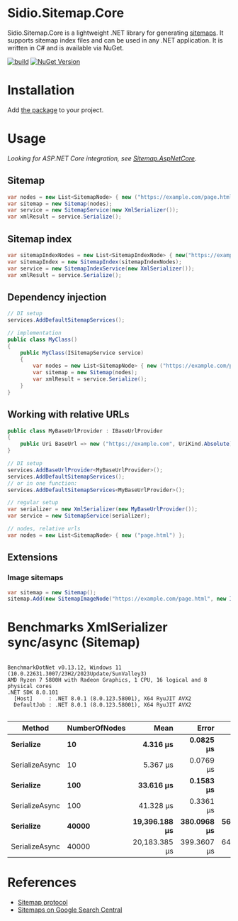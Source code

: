 Sidio.Sitemap.Core
=============
Sidio.Sitemap.Core is a lightweight .NET library for generating [sitemaps](https://www.sitemaps.org/). It supports sitemap index files and can be used in any .NET application. It is written in C# and is available via NuGet.

[![build](https://github.com/marthijn/Sidio.Sitemap.Core/actions/workflows/build.yml/badge.svg)](https://github.com/marthijn/Sidio.Sitemap.Core/actions/workflows/build.yml)
[![NuGet Version](https://img.shields.io/nuget/v/Sidio.Sitemap.Core)](https://www.nuget.org/packages/Sidio.Sitemap.Core/)

# Installation
Add [the package](https://www.nuget.org/packages/Sidio.Sitemap.Core/) to your project.

# Usage
_Looking for ASP.NET Core integration, see [Sitemap.AspNetCore](https://github.com/marthijn/Sidio.Sitemap.AspNetCore)._
## Sitemap
```csharp
var nodes = new List<SitemapNode> { new ("https://example.com/page.html") };
var sitemap = new Sitemap(nodes);
var service = new SitemapService(new XmlSerializer());
var xmlResult = service.Serialize();
```

## Sitemap index
```csharp
var sitemapIndexNodes = new List<SitemapIndexNode> { new("https://example.com/sitemap-1.xml") };
var sitemapIndex = new SitemapIndex(sitemapIndexNodes);
var service = new SitemapIndexService(new XmlSerializer());
var xmlResult = service.Serialize();
```

## Dependency injection
```csharp
// DI setup
services.AddDefaultSitemapServices();

// implementation
public class MyClass()
{
    public MyClass(ISitemapService service)
    {
        var nodes = new List<SitemapNode> { new ("https://example.com/page.html") };
        var sitemap = new Sitemap(nodes);
        var xmlResult = service.Serialize();
    }
}    
```

## Working with relative URLs
```csharp
public class MyBaseUrlProvider : IBaseUrlProvider
{
    public Uri BaseUrl => new ("https://example.com", UriKind.Absolute);
}

// DI setup
services.AddBaseUrlProvider<MyBaseUrlProvider>();
services.AddDefaultSitemapServices();
// or in one function:
services.AddDefaultSitemapServices<MyBaseUrlProvider>();

// regular setup
var serializer = new XmlSerializer(new MyBaseUrlProvider());
var service = new SitemapService(serializer);

// nodes, relative urls
var nodes = new List<SitemapNode> { new ("page.html") };
```

## Extensions
### Image sitemaps
```csharp
var sitemap = new Sitemap();
sitemap.Add(new SitemapImageNode("https://example.com/page.html", new ImageLocation("https://example.com/image.png")));
```

# Benchmarks XmlSerializer sync/async (Sitemap)
```

BenchmarkDotNet v0.13.12, Windows 11 (10.0.22631.3007/23H2/2023Update/SunValley3)
AMD Ryzen 7 5800H with Radeon Graphics, 1 CPU, 16 logical and 8 physical cores
.NET SDK 8.0.101
  [Host]     : .NET 8.0.1 (8.0.123.58001), X64 RyuJIT AVX2
  DefaultJob : .NET 8.0.1 (8.0.123.58001), X64 RyuJIT AVX2


```
| Method         | NumberOfNodes | Mean          | Error       | StdDev      |
|--------------- |-------------- |--------------:|------------:|------------:|
| **Serialize**      | **10**            |      **4.316 μs** |   **0.0825 μs** |   **0.0772 μs** |
| SerializeAsync | 10            |      5.367 μs |   0.0769 μs |   0.0681 μs |
| **Serialize**      | **100**           |     **33.616 μs** |   **0.1583 μs** |   **0.1480 μs** |
| SerializeAsync | 100           |     41.328 μs |   0.3361 μs |   0.3144 μs |
| **Serialize**      | **40000**         | **19,396.188 μs** | **380.0968 μs** | **568.9109 μs** |
| SerializeAsync | 40000         | 20,183.385 μs | 399.3607 μs | 644.8931 μs |

# References
- [Sitemap protocol](https://www.sitemaps.org/protocol.html)
- [Sitemaps on Google Search Central](https://developers.google.com/search/docs/crawling-indexing/sitemaps/overview)